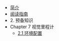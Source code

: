 * [简介]()
* [阅读指南](read_guide.md)
* 2\. 预备知识
* Chapter 7 视觉里程计
   * [2.1 环境配置](chapter7.md)
   <!-- * [2.2 数据操作](chapter02_prerequisite/2.2_tensor.md) -->